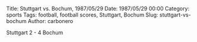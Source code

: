 Title: Stuttgart vs. Bochum, 1987/05/29
Date: 1987/05/29 00:00
Category: sports
Tags: football, football scores, Stuttgart, Bochum
Slug: stuttgart-vs-bochum
Author: carbonero


Stuttgart 2 - 4 Bochum
